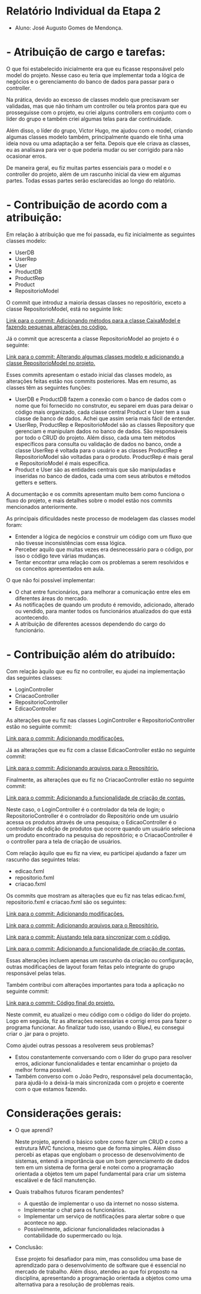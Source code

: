 # Relatório Individual da Etapa 2

- Aluno: José Augusto Gomes de Mendonça.

# - Atribuição de cargo e tarefas:
  O que foi estabelecido inicialmente era que eu ficasse responsável pelo model do projeto. Nesse caso eu teria que implementar toda a lógica 
  de negócios e o gerenciamento do banco de dados para passar para o controller.

  Na prática, devido ao excesso de classes modelo que precisavam ser validadas, mas que não tinham um controller ou tela prontos para que eu prosseguisse com o projeto, eu criei alguns controllers em conjunto com o líder do grupo e também criei algumas telas para dar continuidade.

  Além disso, o líder do grupo, Victor Hugo, me ajudou com o model, criando algumas classes modelo também, principalmente quando ele tinha uma ideia nova ou uma adaptação a ser feita. Depois que ele criava as classes, eu as analisava para ver o que poderia mudar ou ser corrigido para não ocasionar erros.

  De maneira geral, eu fiz muitas partes essenciais para o model e o controller do projeto, além de um rascunho inicial da view em algumas partes. Todas essas partes serão esclarecidas ao longo do relatório.

# - Contribuição de acordo com a atribuição:

  Em relação à atribuição que me foi passada, eu fiz inicialmente as seguintes classes modelo:
  * UserDB
  * UserRep
  * User
  * ProductDB
  * ProductRep
  * Product
  * RepositorioModel

  O commit que introduz a maioria dessas classes no repositório, exceto a classe RepositorioModel, está no seguinte link:

  [Link para o commit: Adicionando métodos para a classe CaixaModel e fazendo pequenas alterações no código.](https://github.com/poo-ec-2025-1/grupo4/commit/fb8385bc47f50a6cea1ebec85004f768055b90de)

  Já o commit que acrescenta a classe RepositorioModel ao projeto é o seguinte:

  [Link para o commit: Alterando algumas classes modelo e adicionando a classe RepositorioModel no projeto.](https://github.com/poo-ec-2025-1/grupo4/commit/e0e5c5437d34d15f2fa890fafab1db9ee76fa876)

  Esses commits apresentam o estado inicial das classes modelo, as alterações feitas estão nos commits posteriores. Mas em resumo, as classes têm as seguintes funções:
  -  UserDB e ProductDB fazem a conexão com o banco de dados com o nome que foi fornecido no construtor, eu separei em duas para deixar o código mais organizado, cada classe central Product e User tem a sua classe de banco de dados. Achei que assim seria mais fácil de entender.
  -  UserRep, ProductRep e RepositorioModel são as classes Repository que gerenciam e manipulam dados no banco de dados. São responsáveis por todo o CRUD do projeto. Além disso, cada uma tem métodos específicos para consulta ou validação de dados no banco, onde a classe UserRep é voltada para o usuário e as classes ProductRep e RepositorioModel são voltadas para o produto. ProductRep é mais geral e RepositorioModel é mais específica.
  -  Product e User são as entidades centrais que são manipuladas e inseridas no banco de dados, cada uma com seus atributos e métodos getters e setters.

  A documentação e os commits apresentam muito bem como funciona o fluxo do projeto, e mais detalhes sobre o model estão nos commits mencionados anteriormente.

  As principais dificuldades neste processo de modelagem das classes model foram:
  * Entender a lógica de negócios e construir um código com um fluxo que não tivesse inconsistências com essa lógica.
  * Perceber aquilo que muitas vezes era desnecessário para o código, por isso o código teve várias mudanças.
  * Tentar encontrar uma relação com os problemas a serem resolvidos e os conceitos apresentados em aula.

  O que não foi possível implementar:
  * O chat entre funcionários, para melhorar a comunicação entre eles em diferentes áreas do mercado.
  * As notificações de quando um produto é removido, adicionado, alterado ou vendido, para manter todos os funcionários atualizados do que está acontecendo.
  * A atribuição de diferentes acessos dependendo do cargo do funcionário.

# - Contribuição além do atribuído:

  Com relação àquilo que eu fiz no controller, eu ajudei na implementação das seguintes classes:
  * LoginController
  * CriacaoController
  * RepositorioController
  * EdicaoController

  As alterações que eu fiz nas classes LoginController e RepositorioController estão no seguinte commit:

  [Link para o commit: Adicionando modificações.](https://github.com/poo-ec-2025-1/grupo4/commit/dc51d8f6b40d6d429f48b8a818a42379bd426fbb)

  Já as alterações que eu fiz com a classe EdicaoController estão no seguinte commit:

  [Link para o commit: Adicionando arquivos para o Repositório.](https://github.com/poo-ec-2025-1/grupo4/commit/9ca52b2b5f3c422090a83041e6a89f1a1fac554c)

  Finalmente, as alterações que eu fiz no CriacaoController estão no seguinte commit:

  [Link para o commit: Adicionando a funcionalidade de criação de contas.](https://github.com/poo-ec-2025-1/grupo4/commit/1e34d6c82328ca7441c857982ee31e10b6d6b90d)

  Neste caso, o LoginController é o controlador da tela de login; o RepositorioController é o controlador do Repositório onde um usuário acessa os produtos através de uma pesquisa; o EdicaoController é o controlador da edição de produtos que ocorre quando um usuário seleciona um produto encontrado na pesquisa do repositório; e o CriacaoController é o controller para a tela de criação de usuários.

  Com relação àquilo que eu fiz na view, eu participei ajudando a fazer um rascunho das seguintes telas:
  * edicao.fxml
  * repositorio.fxml
  * criacao.fxml

  Os commits que mostram as alterações que eu fiz nas telas edicao.fxml, repositorio.fxml e criacao.fxml são os seguintes:

  [Link para o commit: Adicionando modificações.](https://github.com/poo-ec-2025-1/grupo4/commit/dc51d8f6b40d6d429f48b8a818a42379bd426fbb)

  [Link para o commit: Adicionando arquivos para o Repositório.](https://github.com/poo-ec-2025-1/grupo4/commit/9ca52b2b5f3c422090a83041e6a89f1a1fac554c)

  [Link para o commit: Ajustando tela para sincronizar com o código.](https://github.com/poo-ec-2025-1/grupo4/commit/e272ac585d7ed708775759908dc38e27c89581aa)

  [Link para o commit: Adicionando a funcionalidade de criação de contas.](https://github.com/poo-ec-2025-1/grupo4/commit/1e34d6c82328ca7441c857982ee31e10b6d6b90d)

  Essas alterações incluem apenas um rascunho da criação ou configuração, outras modificações de layout foram feitas pelo integrante do grupo responsável pelas telas.

  Também contribui com alterações importantes para toda a aplicação no seguinte commit:

  [Link para o commit: Código final do projeto.](https://github.com/poo-ec-2025-1/grupo4/commit/8660db8a319711eea8573365354adb0f023af516)

  Neste commit, eu atualizei o meu código com o código do líder do projeto. Logo em seguida, fiz as alterações necessárias e corrigi erros para fazer o programa funcionar. Ao finalizar tudo isso, usando o BlueJ, eu consegui criar o .jar para o projeto.

  Como ajudei outras pessoas a resolverem seus problemas?
  - Estou constantemente conversando com o líder do grupo para resolver erros, adicionar funcionalidades e tentar encaminhar o projeto da melhor forma possível.
  - Também converso com o João Pedro, responsável pela documentação, para ajudá-lo a deixá-la mais sincronizada com o projeto e coerente com o que estamos fazendo.

# Considerações gerais:

  * O que aprendi?

    Neste projeto, aprendi o básico sobre como fazer um CRUD e como a estrutura MVC funciona, mesmo que de forma simples. Além disso percebi as etapas que englobam o processo de desenvolvimento de sistemas, entendi a importância que um bom gerenciamento de dados tem em um sistema de forma geral e notei como a programação orientada a objetos tem um papel fundamental para criar um sistema escalável e de fácil manutenção.

  * Quais trabalhos futuros ficaram pendentes?
      * A questão de implementar o uso da internet no nosso sistema.
      * Implementar o chat para os funcionários.
      * Implementar um serviço de notificações para alertar sobre o que acontece no app.
      * Possivelmente, adicionar funcionalidades relacionadas à contabilidade do supermercado ou loja.

  * Conclusão:

    Esse projeto foi desafiador para mim, mas consolidou uma base de aprendizado para o desenvolvimento de software que é essencial no mercado de trabalho. Além disso, atendeu ao que foi proposto na disciplina, apresentando a programação orientada a objetos como uma alternativa para a resolução de problemas reais.
